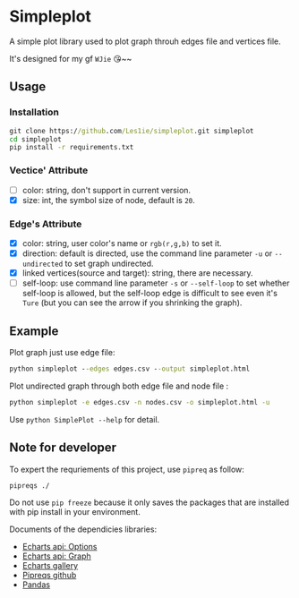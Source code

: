 # Simpleplot

A simple plot library used to plot graph throuh edges file and vertices file.

It's designed for my gf `WJie` 😘~~

## Usage

### Installation

```cmd
git clone https://github.com/Les1ie/simpleplot.git simpleplot
cd simpleplot
pip install -r requirements.txt
```

### Vectice' Attribute
- [ ] color: string, don't support in current version. 
- [x] size: int, the symbol size of node, default is `20`.

### Edge's Attribute
- [x] color: string, user color's name or `rgb(r,g,b)` to set it.
- [x] direction: default is directed, use the command line parameter `-u` or `--undirected` to set graph undirected.
- [x] linked vertices(source and target): string, there are necessary.
- [ ] self-loop: use command line parameter `-s` or `--self-loop` to set whether self-loop is allowed, but the self-loop edge is difficult to see even it's `Ture` (but you can see the arrow if you shrinking the graph). 

## Example

Plot graph just use edge file:
```cmd
python simpleplot --edges edges.csv --output simpleplot.html
```

Plot undirected graph through both edge file and node file :
```cmd
python simpleplot -e edges.csv -n nodes.csv -o simpleplot.html -u
```

Use `python SimplePlot --help` for detail.

## Note for developer

To expert the requriements of this project, use `pipreq` as follow:
```cmd
pipreqs ./
```

Do not use `pip freeze` because it only saves the packages that are installed with pip install in your environment.
 
Documents of the dependicies libraries:
- [Echarts api: Options](https://pyecharts.org/#/zh-cn/series_options?id=linestyleopts%ef%bc%9a%e7%ba%bf%e6%a0%b7%e5%bc%8f%e9%85%8d%e7%bd%ae%e9%a1%b9)
- [Echarts api: Graph](https://pyecharts.org/#/zh-cn/basic_charts?id=graph%ef%bc%9a%e5%85%b3%e7%b3%bb%e5%9b%be)
- [Echarts gallery](https://gallery.pyecharts.org/#/Graph/graph_les_miserables)
- [Pipreqs github](https://github.com/bndr/pipreqs)
- [Pandas](https://www.pypandas.cn/)
